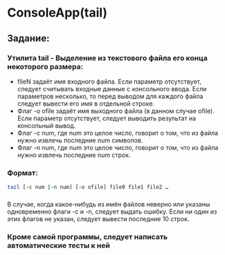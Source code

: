 # ConsoleApp(tail)
## Задание: 
### Утилита tail - Выделение из текстового файла его конца некоторого размера:
- fileN задаёт имя входного файла. Если параметр отсутствует, следует
считывать входные данные с консольного ввода. Если параметров несколько,
то перед выводом для каждого файла следует вывести его имя в отдельной
строке.
- Флаг -o ofile задаёт имя выходного файла (в данном случае ofile). Если
параметр отсутствует, следует выводить результат на консольный вывод.
- Флаг -с num, где num это целое число, говорит о том, что из файла нужно
извлечь последние num символов.
- Флаг -n num, где num это целое число, говорит о том, что из файла нужно
извлечь последние num строк.
### Формат:
```Bash 
tail [-c num |-n num] [-o ofile] file0 file1 file2 …
```
###
В случае, когда какое-нибудь из имён файлов неверно или указаны одновременно
флаги -c и -n, следует выдать ошибку. Если ни один из этих флагов не указан, следует
вывести последние 10 строк.
### Кроме самой программы, следует написать автоматические тесты к ней
